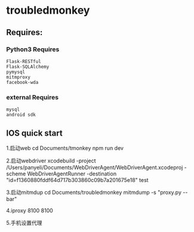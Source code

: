 # troubledmonkey

## Requires:

### Python3 Requires

```
Flask-RESTful
Flask-SQLAlchemy
pymysql
mitmproxy
facebook-wda
```

### external Requires

```
mysql
android sdk
```

## IOS quick start

1.启动web
cd  Documents/tmonkey
npm run dev

2.启动webdriver
xcodebuild -project /Users/panyeli/Documents/WebDriverAgent/WebDriverAgent.xcodeproj -scheme WebDriverAgentRunner -destination "id=f1360880fddf64d717b303860c09b7a201675e18" test

3.启动mitmdup
cd Documents/troubledmonkey
mitmdump -s "proxy.py --bar"

4.iproxy 8100 8100

5.手机设置代理